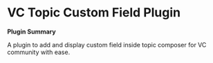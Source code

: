 # **VC Topic Custom Field** Plugin

**Plugin Summary**

A plugin to add and display custom field inside topic composer for VC community with ease.
